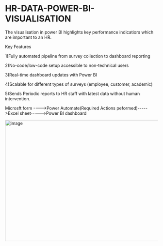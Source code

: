 # HR-DATA-POWER-BI-VISUALISATION

The visualisation in power BI highlights key performance indicatiors which are important to an HR.




Key Features


1)Fully automated pipeline from survey collection to dashboard reporting


2)No-code/low-code setup accessible to non-technical users


3)Real-time dashboard updates with Power BI


4)Scalable for different types of surveys (employee, customer, academic)


5)Sends Periodic reports to HR staff with latest data without human intervention.


Microsft form ---->Power Automate(Required Actions peformed)----->Excel sheet----->Power BI dashboard




<img width="600" height="400" alt="image" src="https://github.com/user-attachments/assets/59cb0672-7a8f-4a2a-943d-2632511042c8" />
